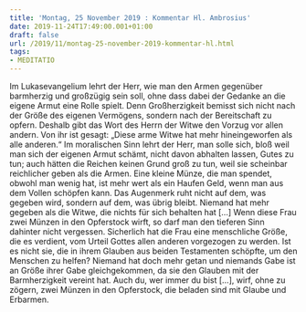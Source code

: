 ```yaml
---
title: 'Montag, 25 November 2019 : Kommentar Hl. Ambrosius'
date: 2019-11-24T17:49:00.001+01:00
draft: false
url: /2019/11/montag-25-november-2019-kommentar-hl.html
tags: 
- MEDITATIO
---
```


Im Lukasevangelium lehrt der Herr, wie man den Armen gegenüber barmherzig und großzügig sein soll, ohne dass dabei der Gedanke an die eigene Armut eine Rolle spielt. Denn Großherzigkeit bemisst sich nicht nach der Größe des eigenen Vermögens, sondern nach der Bereitschaft zu opfern. Deshalb gibt das Wort des Herrn der Witwe den Vorzug vor allen andern. Von ihr ist gesagt: „Diese arme Witwe hat mehr hineingeworfen als alle anderen.“ Im moralischen Sinn lehrt der Herr, man solle sich, bloß weil man sich der eigenen Armut schämt, nicht davon abhalten lassen, Gutes zu tun; auch hätten die Reichen keinen Grund groß zu tun, weil sie scheinbar reichlicher geben als die Armen. Eine kleine Münze, die man spendet, obwohl man wenig hat, ist mehr wert als ein Haufen Geld, wenn man aus dem Vollen schöpfen kann. Das Augenmerk ruht nicht auf dem, was gegeben wird, sondern auf dem, was übrig bleibt. Niemand hat mehr gegeben als die Witwe, die nichts für sich behalten hat \[…\] Wenn diese Frau zwei Münzen in den Opferstock wirft, so darf man den tieferen Sinn dahinter nicht vergessen. Sicherlich hat die Frau eine menschliche Größe, die es verdient, vom Urteil Gottes allen anderen vorgezogen zu werden. Ist es nicht sie, die in ihrem Glauben aus beiden Testamenten schöpfte, um den Menschen zu helfen? Niemand hat doch mehr getan und niemands Gabe ist an Größe ihrer Gabe gleichgekommen, da sie den Glauben mit der Barmherzigkeit vereint hat. Auch du, wer immer du bist \[…\], wirf, ohne zu zögern, zwei Münzen in den Opferstock, die beladen sind mit Glaube und Erbarmen.